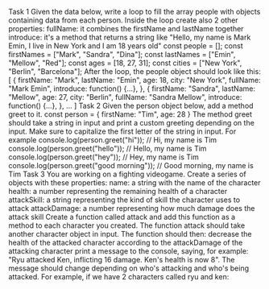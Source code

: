 Task 1
Given the data below, write a loop to fill the array people with objects containing data from each person.
Inside the loop create also 2 other properties:
fullName: it combines the firstName and lastName together
introduce: it's a method that returns a string like "Hello, my name is Mark Emin, I live in New York and I am 18 years old"
const people = [];
const firstNames = ["Mark", "Sandra", "Dina"];
const lastNames = ["Emin", "Mellow", "Red"];
const ages = [18, 27, 31];
const cities = ["New York", "Berlin", "Barcelona"];
After the loop, the people object should look like this:
[
  {
    firstName: "Mark",
    lastName: "Emin",
    age: 18,
    city: "New York",
    fullName: "Mark Emin",
    introduce: function() {...},
  },
  {
    firstName: "Sandra",
    lastName: "Mellow",
    age: 27,
    city: "Berlin",
    fullName: "Sandra Mellow",
    introduce: function() {...},
  },
  ...
]
Task 2
Given the person object below, add a method greet to it.
const person = {
  firstName: "Tim",
  age: 28
}
The method greet should take a string in input and print a custom greeting depending on the input.
Make sure to capitalize the first letter of the string in input.
For example
console.log(person.greet("hi")); // Hi, my name is Tim
console.log(person.greet("hello")); // Hello, my name is Tim
console.log(person.greet("hey")); // Hey, my name is Tim
console.log(person.greet("good morning")); // Good morning, my name is Tim
Task 3
You are working on a fighting videogame.
Create a series of objects with these properties:
name: a string with the name of the character
health: a number representing the remaining health of a character
attackSkill: a string representing the kind of skill the character uses to attack
attackDamage: a number representing how much damage does the attack skill
Create a function called attack and add this function as a method to each character you created.
The function attack should take another character object in input.
The function should then:
decrease the health of the attacked character according to the attackDamage of the attacking character
print a message to the console, saying, for example: "Ryu attacked Ken, inflicting 16 damage. Ken's health is now 8".
The message should change depending on who's attacking and who's being attacked.
For example, if we have 2 characters called ryu and ken: